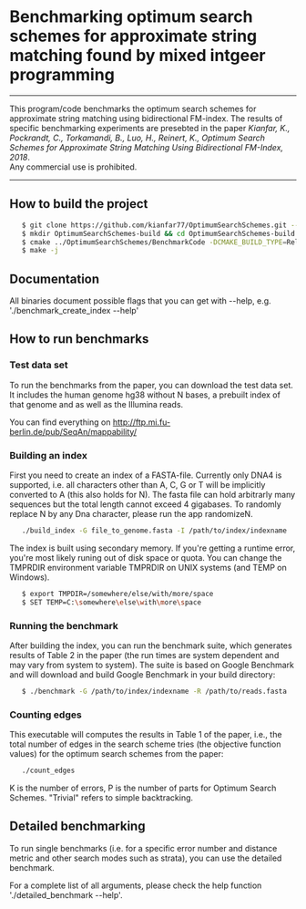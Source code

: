# Benchmarking optimum search schemes for approximate string matching found by mixed intgeer programming
__________________________________________________________________________________________________

This program/code benchmarks the optimum search schemes for approximate string matching using bidirectional FM-index. The results of specific benchmarking experiments are presebted in the paper *Kianfar, K., Pockrandt, C., Torkamandi, B., Luo, H., Reinert, K., Optimum Search Schemes for Approximate String Matching Using Bidirectional FM-Index, 2018*.\
Any commercial use is prohibited.

__________________________________________________________________________________________________

How to build the project
------------------------

```sh
   $ git clone https://github.com/kianfar77/OptimumSearchSchemes.git --recurse-submodules
   $ mkdir OptimumSearchSchemes-build && cd OptimumSearchSchemes-build
   $ cmake ../OptimumSearchSchemes/BenchmarkCode -DCMAKE_BUILD_TYPE=Release
   $ make -j
```

Documentation
-------------

All binaries document possible flags that you can get with --help, e.g. './benchmark_create_index --help'

How to run benchmarks
---------------------

### Test data set

To run the benchmarks from the paper, you can download the test data set. It includes the human genome hg38 without N bases, a prebuilt index of that genome and as well as the Illumina reads.

You can find everything on http://ftp.mi.fu-berlin.de/pub/SeqAn/mappability/


### Building an index ###

First you need to create an index of a FASTA-file. Currently only DNA4 is supported, i.e. all characters other than A, C, G or T will be implicitly converted to A (this also holds for N). The fasta file can hold arbitrarly many sequences but the total length cannot exceed 4 gigabases. To randomly replace N by any Dna character, please run the app randomizeN.

```sh
   ./build_index -G file_to_genome.fasta -I /path/to/index/indexname
```

The index is built using secondary memory. If you're getting a runtime error, you're most likely runing out of disk space or quota. You can change the TMPRDIR environment variable TMPRDIR on UNIX systems (and TEMP on Windows).

```sh
   $ export TMPDIR=/somewhere/else/with/more/space
   $ SET TEMP=C:\somewhere\else\with\more\space
```

### Running the benchmark ###

After building the index, you can run the benchmark suite, which generates results of Table 2 in the paper (the run times are system dependent and may vary from system to system). The suite is based on Google Benchmark and will download and build Google Benchmark in your build directory:

```sh
   $ ./benchmark -G /path/to/index/indexname -R /path/to/reads.fasta
```

### Counting edges ###

This executable will computes the results in Table 1 of the paper, i.e., the total number of edges in the search scheme tries (the objective function values) for the optimum search schemes from the paper:

```sh
   ./count_edges
```

K is the number of errors, P is the number of parts for Optimum Search Schemes. "Trivial" refers to simple backtracking.

Detailed benchmarking
---------------------

To run single benchmarks (i.e. for a specific error number and distance metric and other search modes such as strata), you can use the detailed benchmark.

For a complete list of all arguments, please check the help function './detailed_benchmark --help'.


